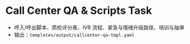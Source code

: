 # Call Center QA & Scripts Task

- 呼入/呼出脚本、质检评分表、IVR 流程、紧急与情绪升级路径、培训与抽审
- 输出：`templates/output/callcenter-qa-tmpl.yaml`
